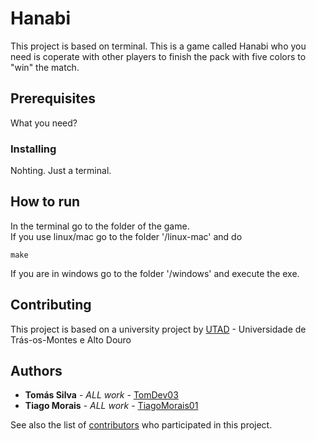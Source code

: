 # Hanabi
This project is based on terminal. This is a game called Hanabi who you need is coperate with other players to finish the pack with five colors to "win" the match.
## Prerequisites
What you need?
### Installing
Nohting. Just a terminal.
## How to run
In the terminal go to the folder of the game.\
If you use linux/mac go to the folder '/linux-mac' and do
```
make
```
If you are in windows go to the folder '/windows' and execute the exe.
## Contributing
This project is based on a university project by [UTAD](https://www.utad.pt) - Universidade de Trás-os-Montes e Alto Douro
## Authors

* **Tomás Silva** - *ALL work* - [TomDev03](https://github.com/TomDev03)
* **Tiago Morais** - *ALL work* - [TiagoMorais01](https://github.com/TiagoMorais01)

See also the list of [contributors](https://github.com/Def4ult03/hanabi/graphs/contributors) who participated in this project.
